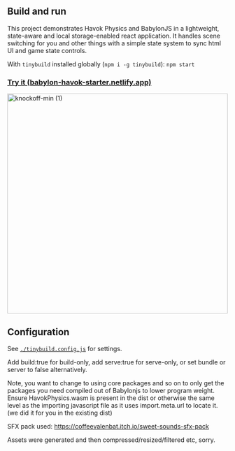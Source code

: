 ## Build and run

This project demonstrates Havok Physics and BabylonJS in a lightweight, state-aware and local storage-enabled react application. It handles scene switching for you and other things with a simple state system to sync html UI and game state controls. 

With `tinybuild` installed globally (`npm i -g tinybuild`): `npm start`

### [Try it (babylon-havok-starter.netlify.app)](https://babylon-havok-starter.netlify.app/)
<img width="504" alt="knockoff-min (1)" src="https://github.com/user-attachments/assets/5c7240a9-9348-4a63-8ee6-38393fe4ba96" />

## Configuration

See [`./tinybuild.config.js`](./tinybuild.config.js) for settings. 

Add build:true for build-only, add serve:true for serve-only, or set bundle or server to false alternatively.

Note, you want to change to using core packages and so on to only get the packages you need compiled out of Babylonjs to lower program weight. Ensure HavokPhysics.wasm is present in the dist or otherwise the same level as the importing javascript file as it uses import.meta.url to locate it. (we did it for you in the existing dist)

SFX pack used: https://coffeevalenbat.itch.io/sweet-sounds-sfx-pack

Assets were generated and then compressed/resized/filtered etc, sorry.
